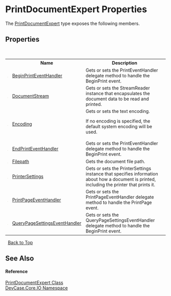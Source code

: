 # PrintDocumentExpert Properties
 

The <a href="T_DevCase_Core_IO_PrintDocumentExpert">PrintDocumentExpert</a> type exposes the following members.


## Properties
&nbsp;<table><tr><th></th><th>Name</th><th>Description</th></tr><tr><td>![Public property](media/pubproperty.gif "Public property")</td><td><a href="P_DevCase_Core_IO_PrintDocumentExpert_BeginPrintEventHandler">BeginPrintEventHandler</a></td><td>
Gets or sets the PrintEventHandler delegate method to handle the BeginPrint event.</td></tr><tr><td>![Public property](media/pubproperty.gif "Public property")</td><td><a href="P_DevCase_Core_IO_PrintDocumentExpert_DocumentStream">DocumentStream</a></td><td>
Gets or sets the StreamReader instance that encapsulates the document data to be read and printed.</td></tr><tr><td>![Public property](media/pubproperty.gif "Public property")</td><td><a href="P_DevCase_Core_IO_PrintDocumentExpert_Encoding">Encoding</a></td><td>
Gets or sets the text encoding. 

 If no encoding is specified, the default system encoding will be used.</td></tr><tr><td>![Public property](media/pubproperty.gif "Public property")</td><td><a href="P_DevCase_Core_IO_PrintDocumentExpert_EndPrintEventHandler">EndPrintEventHandler</a></td><td>
Gets or sets the PrintEventHandler delegate method to handle the BeginPrint event.</td></tr><tr><td>![Public property](media/pubproperty.gif "Public property")</td><td><a href="P_DevCase_Core_IO_PrintDocumentExpert_Filepath">Filepath</a></td><td>
Gets the document file path.</td></tr><tr><td>![Public property](media/pubproperty.gif "Public property")</td><td><a href="P_DevCase_Core_IO_PrintDocumentExpert_PrinterSettings">PrinterSettings</a></td><td>
Gets or sets the PrinterSettings instance that specifies information about how a document is printed, including the printer that prints it.</td></tr><tr><td>![Public property](media/pubproperty.gif "Public property")</td><td><a href="P_DevCase_Core_IO_PrintDocumentExpert_PrintPageEventHandler">PrintPageEventHandler</a></td><td>
Gets or sets the PrintPageEventHandler delegate method to handle the PrintPage event.</td></tr><tr><td>![Public property](media/pubproperty.gif "Public property")</td><td><a href="P_DevCase_Core_IO_PrintDocumentExpert_QueryPageSettingsEventHandler">QueryPageSettingsEventHandler</a></td><td>
Gets or sets the QueryPageSettingsEventHandler delegate method to handle the BeginPrint event.</td></tr></table>&nbsp;
<a href="#printdocumentexpert-properties">Back to Top</a>

## See Also


#### Reference
<a href="T_DevCase_Core_IO_PrintDocumentExpert">PrintDocumentExpert Class</a><br /><a href="N_DevCase_Core_IO">DevCase.Core.IO Namespace</a><br />